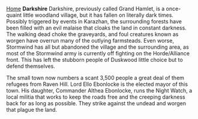 [Home](../index.md)
**Darkshire**
Darkshire, previously called Grand Hamlet, is a once-quaint little woodland village, but it has fallen on literally dark times. Possibly triggered by events in Karazhan, the surrounding forests have been filled with an evil malaise that cloaks the land in constant darkness. The walking dead choke the graveyards, and foul creatures known as worgen have overrun many of the outlying farmsteads. Even worse, Stormwind has all but abandoned the village and the surrounding area, as most of the Stormwind army is currently off fighting on the Horde/Alliance front. This has left the stubborn people of Duskwood little choice but to defend themselves.

The small town now numbers a scant 3,500 people a great deal of them refugees from Raven Hill. Lord Ello Ebonlocke is the elected mayor of this town. His daughter, Commander Althea Ebonlocke, runs the Night Watch, a local militia that works to keep the roads free and the creeping darkness back for as long as possible. They strike against the undead and worgen that plague the land.